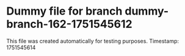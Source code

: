# Dummy file for branch dummy-branch-162-1751545612

This file was created automatically for testing purposes.
Timestamp: 1751545614